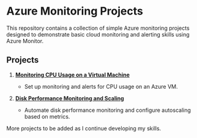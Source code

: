 # Azure Monitoring Projects

This repository contains a collection of simple Azure monitoring projects designed to demonstrate basic cloud monitoring and alerting skills using Azure Monitor.


## Projects

1. **[Monitoring CPU Usage on a Virtual Machine](./Project-CPU-monitoring/README.md)**
   - Set up monitoring and alerts for CPU usage on an Azure VM.

2. **[Disk Performance Monitoring and Scaling](./project-disk-scaling/README.md)**
   - Automate disk performance monitoring and configure autoscaling based on metrics.

More projects to be added as I continue developing my skills.